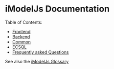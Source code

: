 # iModelJs Documentation

Table of Contents:

* [Frontend](frontend/index)
* [Backend](backend/index)
* [Common](common/index)
* [ECSQL](ECSQL)
* [Frequently asked Questions](faq.md)

See also the [iModelJs Glossary](Glossary)
